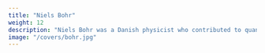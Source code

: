 ```yaml
---
title: "Niels Bohr"
weight: 12
description: "Niels Bohr was a Danish physicist who contributed to quantum theory. He received the Nobel Prize in Physics in 1922. Bohr was also a philosopher and a promoter of scientific research"
image: "/covers/bohr.jpg"
---
```


